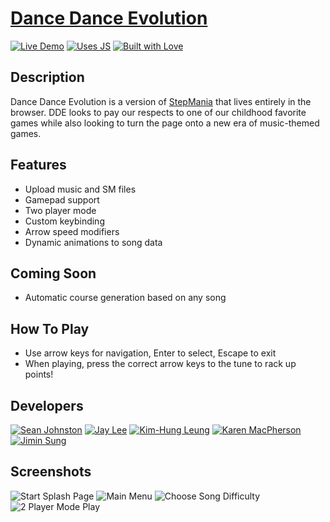 # [Dance Dance Evolution](http://www.dancedanceevolution.com)

<!-- [![Live Demo](https://img.shields.io/badge/demo-online-green.svg)](http://www.dancedanceevolution.com) -->
[![Live Demo](http://i.imgur.com/84jKsei.png)](http://www.dancedanceevolution.com)
[![Uses JS](http://i.imgur.com/iCHwult.png)](http://www.dancedanceevolution.com)
[![Built with Love](http://i.imgur.com/cB5v58b.png)](http://www.dancedanceevolution.com)

## Description
Dance Dance Evolution is a version of [StepMania](https://github.com/stepmania/stepmania) that lives entirely in the browser. DDE looks to pay our respects to one of our childhood favorite games while also looking to turn the page onto a new era of music-themed games.

## Features
- Upload music and SM files
- Gamepad support
- Two player mode
- Custom keybinding
- Arrow speed modifiers
- Dynamic animations to song data

## Coming Soon
- Automatic course generation based on any song

## How To Play
- Use arrow keys for navigation, Enter to select, Escape to exit
- When playing, press the correct arrow keys to the tune to rack up points!

## Developers
[![Sean Johnston](https://media.licdn.com/mpr/mpr/shrinknp_400_400/AAEAAQAAAAAAAAbRAAAAJGIwOTc3ZTcwLTA2ZDAtNGYwNy04NTdjLTk3ZTYwYzEzYzAwYQ.jpg)](https://www.linkedin.com/in/sbjohnston)
[![Jay Lee](https://media.licdn.com/mpr/mpr/shrinknp_400_400/AAEAAQAAAAAAAAVuAAAAJGFiNGM5NTZiLWZlYjQtNDJjYi04ODQyLTQyZTlkYWM5NDhlOA.jpg)](https://www.linkedin.com/in/jl975)
[![Kim-Hung Leung](https://media.licdn.com/mpr/mpr/shrinknp_400_400/AAEAAQAAAAAAAAUdAAAAJDAzMjM5YmRkLTNmNDItNDJlMi05MTZiLTRhN2RhNDQ2OTRkNA.jpg)](https://www.linkedin.com/in/kimhungleung)
[![Karen MacPherson](http://i.imgur.com/GP3nJue.jpg)](https://www.linkedin.com/pub/karen-macpherson/48/641/307)
[![Jimin Sung](http://i.imgur.com/CLfld70.jpg)](https://www.linkedin.com/in/jiminsung)

## Screenshots
![Start Splash Page](http://i.imgur.com/Jql6njL.png)
![Main Menu](http://imgur.com/5dhHCcU.png)
![Choose Song Difficulty](http://imgur.com/N6tPsFU.png)
![2 Player Mode Play](http://i.imgur.com/wz3zao3.png)